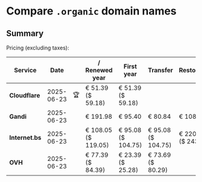# Compare `.organic` domain names

## Summary

Pricing (excluding taxes):

| Service | Date |  | / Renewed year | First year | Transfer | Restoration |
|--|--|--|--|--|--|--|
| **Cloudflare** | 2025-06-23 | 🏆 | € 51.39<br>($ 59.18) | € 51.39<br>($ 59.18) |  |  |
| **Gandi** | 2025-06-23 |  | € 191.98 | € 95.40 | € 80.84 | € 108.01 |
| **Internet.bs** | 2025-06-23 |  | € 108.05<br>($ 119.05) | € 95.08<br>($ 104.75) | € 95.08<br>($ 104.75) | € 220.79<br>($ 243.25) |
| **OVH** | 2025-06-23 |  | € 77.39<br>($ 84.39) | € 23.39<br>($ 25.28) | € 73.69<br>($ 80.29) |  |
